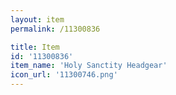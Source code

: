 ```yaml
---
layout: item
permalink: /11300836

title: Item
id: '11300836'
item_name: 'Holy Sanctity Headgear'
icon_url: '11300746.png'
---
```

